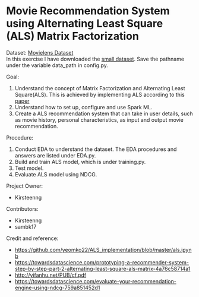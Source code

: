 # Movie Recommendation System using Alternating Least Square (ALS) Matrix Factorization

Dataset: [Movielens Dataset](https://grouplens.org/datasets/movielens/latest/)  
In this exercise I have downloaded the [small dataset](https://files.grouplens.org/datasets/movielens/ml-latest-small.zip). Save the pathname under the variable data_path in config.py. 

Goal: 
1. Understand the concept of Matrix Factorization and Alternating Least Square(ALS). This is achieved by implementing ALS according to this [paper](http://yifanhu.net/PUB/cf.pdf)
2. Understand how to set up, configure and use Spark ML. 
3. Create a ALS recommendation system that can take in user details, such as movie history, personal characteristics, as input and output movie recommendation.

Procedure:
1. Conduct EDA to understand the dataset. The EDA procedures and answers are listed under EDA.py.  
2. Build and train ALS model, which is under training.py.
3. Test model.
4. Evaluate ALS model using NDCG.


Project Owner: 
* Kirsteenng

Contributors:
* Kirsteenng
* sambk17

Credit and reference:
* https://github.com/yeomko22/ALS_implementation/blob/master/als.ipynb
* https://towardsdatascience.com/prototyping-a-recommender-system-step-by-step-part-2-alternating-least-square-als-matrix-4a76c58714a1
* http://yifanhu.net/PUB/cf.pdf
* https://towardsdatascience.com/evaluate-your-recommendation-engine-using-ndcg-759a851452d1
